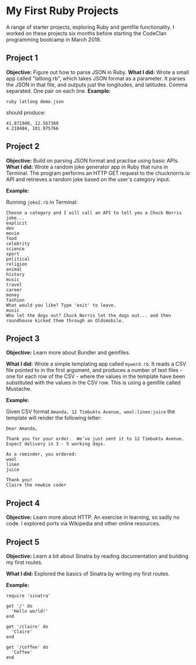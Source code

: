 # My First Ruby Projects

A range of starter projects, exploring Ruby and gemfile functionality. I worked on these projects six months before starting the CodeClan programming bootcamp in March 2018.

## Project 1

**Objective:** Figure out how to parse JSON in Ruby.
**What I did:** Wrote a small app called "latlong.rb", which takes JSON format as a parameter. It parses the JSON in that file, and outputs just the longitudes, and latitudes.  Comma separated.  One pair on each line.
**Example:**

`ruby latlong demo.json`

should produce:

```
41.871940, 12.567380
4.210484, 101.975766
```

## Project 2

**Objective:** Build on parsing JSON format and practise using basic APIs.
**What I did:** Wrote a random joke generator app in Ruby that runs in Terminal. The program performs an HTTP GET request to the chucknorris.io API and retrieves a random joke based on the user's category input.

**Example:**

Running `joke2.rb` in Terminal:

```
Choose a category and I will call an API to tell you a Chuck Norris joke...
explicit
dev
movie
food
celebrity
science
sport
political
religion
animal
history
music
travel
career
money
fashion
What would you like? Type 'exit' to leave.
music
Who let the dogs out? Chuck Norris let the dogs out... and then roundhouse kicked them through an Oldsmobile.
```

## Project 3

**Objective:** Learn more about Bundler and gemfiles.

**What I did:** Wrote a simple templating app called `myword.rb`. It reads a CSV file pointed to in the first argument, and produces a number of text files - one for each row of the CSV - where the values in the template have been substituted with the values in the CSV row. This is using a gemfile called Mustache.  

**Example:**

Given CSV format `Amanda, 12 Timbuktu Avenue, wool:linen:juice` the template will render the following letter:

```
Dear Amanda,

Thank you for your order.  We’ve just sent it to 12 Timbuktu Avenue.  Expect delivery in 3 - 5 working days.

As a reminder, you ordered:
wool
linen
juice

Thank you!
Claire the newbie coder
```
## Project 4

**Objective:** Learn more about HTTP. An exercise in learning, so sadly no code. I explored ports via Wikipedia and other online resources.

## Project 5

**Objective:** Learn a bit about Sinatra by reading documentation and building my first routes.

**What I did:** Explored the basics of Sinatra by writing my first routes.

**Example:**

```
require 'sinatra'

get '/' do
  'Hello world!'
end

get '/claire' do
  'Claire'
end

get '/coffee' do
  'Coffee'
end

```
